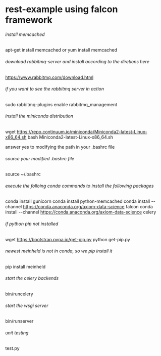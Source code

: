 # rest-example using falcon framework

###### install memcached
apt-get install memcached
or
yum install memcached

###### download rabbitmq-server and install according to the diretions here
https://www.rabbitmq.com/download.html

###### if you want to see the rabbitmq server in action
sudo rabbitmq-plugins enable rabbitmq_management

###### install the miniconda distribution
wget https://repo.continuum.io/miniconda/Miniconda2-latest-Linux-x86_64.sh
bash Miniconda2-latest-Linux-x86_64.sh

answer yes to modifying the path in your .bashrc file

###### source your modified .bashrc file
source ~/.bashrc

###### execute the folloing conda commands to install the following packages
conda install gunicorn
conda install python-memcached
conda install --channel https://conda.anaconda.org/axiom-data-science falcon
conda install --channel https://conda.anaconda.org/axiom-data-science celery

###### if python pip not installed
wget https://bootstrap.pypa.io/get-pip.py
python get-pip.py

###### newest meinheld is not in conda, so we pip install it
pip install meinheld

###### start the celery backends
bin/runcelery

###### start the wsgi server
bin/runserver

###### unit testing
test.py

